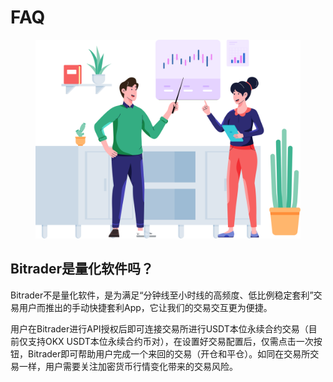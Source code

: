 # FAQ

<figure><img src="../../.gitbook/assets/Group 47302 (1) (1).png" alt="" width="563"><figcaption></figcaption></figure>

## Bitrader是量化软件吗？

Bitrader不是量化软件，是为满足“分钟线至小时线的高频度、低比例稳定套利”交易用户而推出的手动快捷套利App，它让我们的交易交互更为便捷。

用户在Bitrader进行API授权后即可连接交易所进行USDT本位永续合约交易（目前仅支持OKX USDT本位永续合约币对），在设置好交易配置后，仅需点击一次按钮，Bitrader即可帮助用户完成一个来回的交易（开仓和平仓）。如同在交易所交易一样，用户需要关注加密货币行情变化带来的交易风险。

